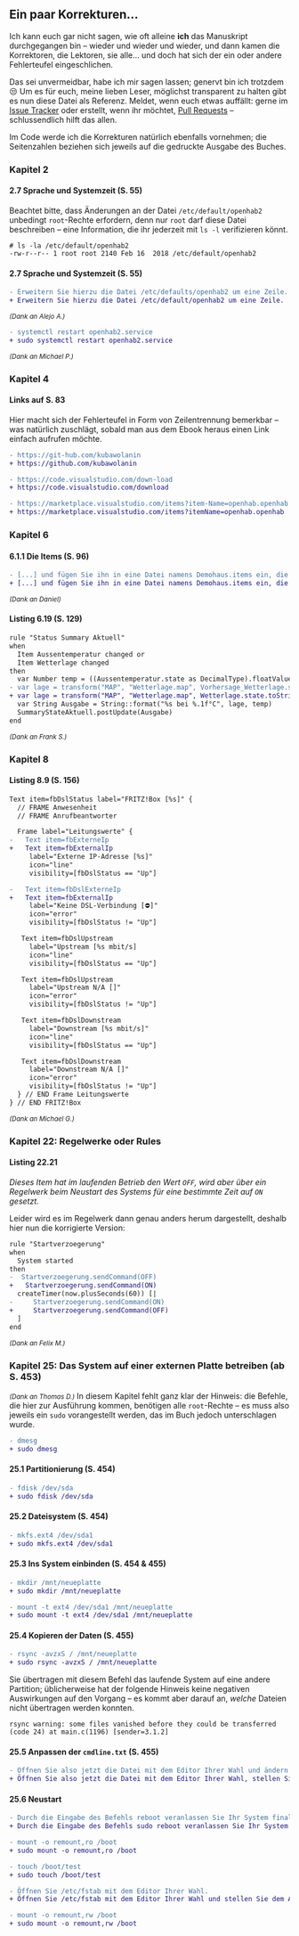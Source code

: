## Ein paar Korrekturen...
Ich kann euch gar nicht sagen, wie oft alleine **ich** das Manuskript durchgegangen bin – wieder und wieder und wieder, und dann kamen die Korrektoren, die Lektoren, sie alle... und doch hat sich der ein oder andere Fehlerteufel eingeschlichen.

Das sei unvermeidbar, habe ich mir sagen lassen; genervt bin ich trotzdem :unamused: Um es für euch, meine lieben Leser, möglichst transparent zu halten gibt es nun diese Datei als Referenz. Meldet, wenn euch etwas auffällt: gerne im [Issue Tracker](https://github.com/smarthome-mit-openhab2/2018_ErsteAuflage/issues) oder erstellt, wenn ihr möchtet, [Pull Requests](https://github.com/smarthome-mit-openhab2/2018_ErsteAuflage/pulls) – schlussendlich hilft das allen.

Im Code werde ich die Korrekturen natürlich ebenfalls vornehmen; die Seitenzahlen beziehen sich jeweils auf die gedruckte Ausgabe des Buches.

### Kapitel 2
#### 2.7 Sprache und Systemzeit (S. 55)
Beachtet bitte, dass Änderungen an der Datei `/etc/default/openhab2` unbedingt `root`-Rechte erfordern, denn nur `root` darf diese Datei beschreiben – eine Information, die ihr jederzeit mit `ls -l` verifizieren könnt. 
```
# ls -la /etc/default/openhab2
-rw-r--r-- 1 root root 2140 Feb 16  2018 /etc/default/openhab2
```

#### 2.7 Sprache und Systemzeit (S. 55)
```diff
- Erweitern Sie hierzu die Datei /etc/defaults/openhab2 um eine Zeile.
+ Erweitern Sie hierzu die Datei /etc/default/openhab2 um eine Zeile.
```
<small>*(Dank an Alejo A.)*</small>

```diff
- systemctl restart openhab2.service
+ sudo systemctl restart openhab2.service
```
<small>*(Dank an Michael P.)*</small>

### Kapitel 4
#### Links auf S. 83
Hier macht sich der Fehlerteufel in Form von Zeilentrennung bemerkbar – was natürlich zuschlägt, sobald man aus dem Ebook heraus einen Link einfach aufrufen möchte.

```diff
- https://git-hub.com/kubawolanin
+ https://github.com/kubawolanin
```

```diff
- https://code.visualstudio.com/down-load
+ https://code.visualstudio.com/download
```

```diff
- https://marketplace.visualstudio.com/items?item-Name=openhab.openhab
+ https://marketplace.visualstudio.com/items?itemName=openhab.openhab
```

### Kapitel 6
#### 6.1.1 Die Items (S. 96)
```diff
- [...] und fügen Sie ihn in eine Datei namens Demohaus.items ein, die Sie in /etc/openhab/items ablegen:
+ [...] und fügen Sie ihn in eine Datei namens Demohaus.items ein, die Sie in /etc/openhab2/items ablegen:
```
<small>*(Dank an Daniel)*</small>

#### Listing 6.19 (S. 129)
```diff
rule "Status Summary Aktuell"
when
  Item Aussentemperatur changed or
  Item Wetterlage changed
then
  var Number temp = ((Aussentemperatur.state as DecimalType).floatValue)
- var lage = transform("MAP", "Wetterlage.map", Vorhersage_Wetterlage.state.toString)
+ var lage = transform("MAP", "Wetterlage.map", Wetterlage.state.toString)
  var String Ausgabe = String::format("%s bei %.1f°C", lage, temp)
  SummaryStateAktuell.postUpdate(Ausgabe)
end
```
<small>*(Dank an Frank S.)*</small>

### Kapitel 8
#### Listing 8.9 (S. 156)
```diff
Text item=fbDslStatus label="FRITZ!Box [%s]" {
  // FRAME Anwesenheit
  // FRAME Anrufbeantworter

  Frame label="Leitungswerte" {
-   Text item=fbExterneIp
+   Text item=fbExternalIp
     label="Externe IP-Adresse [%s]"
     icon="line"
     visibility=[fbDslStatus == "Up"]

-   Text item=fbDslExterneIp
+   Text item=fbExternalIp
     label="Keine DSL-Verbindung [⛔️]"
     icon="error"
     visibility=[fbDslStatus != "Up"]

   Text item=fbDslUpstream
     label="Upstream [%s mbit/s]
     icon="line"
     visibility=[fbDslStatus == "Up"]

   Text item=fbDslUpstream
     label="Upstream N/A []"
     icon="error"
     visibility=[fbDslStatus != "Up"]

   Text item=fbDslDownstream
     label="Downstream [%s mbit/s]"
     icon="line"
     visibility=[fbDslStatus == "Up"]

   Text item=fbDslDownstream
     label="Downstream N/A []"
     icon="error"
     visibility=[fbDslStatus != "Up"]
  } // END Frame Leitungswerte
} // END FRITZ!Box
```
<small>*(Dank an Michael G.)*</small>

### Kapitel 22: Regelwerke oder Rules
#### Listing 22.21
*Dieses Item hat im laufenden Betrieb den Wert `OFF`, wird aber über ein Regelwerk beim Neustart des Systems für eine bestimmte Zeit auf `ON` gesetzt.*

Leider wird es im Regelwerk dann genau anders herum dargestellt, deshalb hier nun die korrigierte Version:
```diff
rule "Startverzoegerung"
when
  System started
then
-  Startverzoegerung.sendCommand(OFF)
+   Startverzoegerung.sendCommand(ON)
  createTimer(now.plusSeconds(60)) [|
-     Startverzoegerung.sendCommand(ON)
+     Startverzoegerung.sendCommand(OFF)
  ]  
end
```
<small>*(Dank an Felix M.)*</small>

### Kapitel 25: Das System auf einer externen Platte betreiben (ab S. 453)
<small>*(Dank an Thomas D.)*</small>
In diesem Kapitel fehlt ganz klar der Hinweis: die Befehle, die hier zur Ausführung kommen, benötigen alle `root`-Rechte – es muss also jeweils ein `sudo` vorangestellt werden, das im Buch jedoch unterschlagen wurde.
```diff
- dmesg
+ sudo dmesg
```

#### 25.1 Partitionierung (S. 454)
```diff
- fdisk /dev/sda
+ sudo fdisk /dev/sda
```

#### 25.2 Dateisystem (S. 454)
```diff
- mkfs.ext4 /dev/sda1
+ sudo mkfs.ext4 /dev/sda1
```

#### 25.3 Ins System einbinden (S. 454 & 455)
```diff
- mkdir /mnt/neueplatte
+ sudo mkdir /mnt/neueplatte

- mount -t ext4 /dev/sda1 /mnt/neueplatte
+ sudo mount -t ext4 /dev/sda1 /mnt/neueplatte
```

#### 25.4 Kopieren der Daten (S. 455)
```diff
- rsync -avzxS / /mnt/neueplatte
+ sudo rsync -avzxS / /mnt/neueplatte
```
Sie übertragen mit diesem Befehl das laufende System auf eine andere Partition; üblicherweise hat der folgende Hinweis keine negativen Auswirkungen auf den Vorgang – es kommt aber darauf an, *welche* Dateien nicht übertragen werden konnten.
```
rsync warning: some files vanished before they could be transferred (code 24) at main.c(1196) [sender=3.1.2]
```

#### 25.5 Anpassen der `cmdline.txt` (S. 455)
```diff
- Öffnen Sie also jetzt die Datei mit dem Editor Ihrer Wahl und ändern Sie...
+ Öffnen Sie also jetzt die Datei mit dem Editor Ihrer Wahl, stellen Sie dem Aufruf ein sudo voran und ändern Sie...
```

#### 25.6 Neustart
```diff
- Durch die Eingabe des Befehls reboot veranlassen Sie Ihr System final zum Neustart.
+ Durch die Eingabe des Befehls sudo reboot veranlassen Sie Ihr System final zum Neustart.

- mount -o remount,ro /boot
+ sudo mount -o remount,ro /boot

- touch /boot/test
+ sudo touch /boot/test

- Öffnen Sie /etc/fstab mit dem Editor Ihrer Wahl.
+ Öffnen Sie /etc/fstab mit dem Editor Ihrer Wahl und stellen Sie dem Aufruf ein sudo voran, um die Datei mit root-Rechten bearbeiten zu können.

- mount -o remount,rw /boot
+ sudo mount -o remount,rw /boot
```
